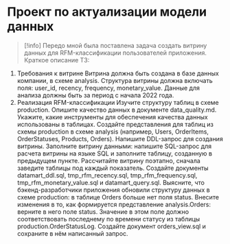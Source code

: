 # Проект по актуализации модели данных
>[!info]
>Передо мной была поставлена задача создать витрину данных для RFM-классификации пользователей приложения. Краткое описание ТЗ:

1. Требования к витрине
Витрина должна быть создана в базе данных компании, в схеме analysis. Структура витрины должна включать поля: user_id, recency, frequency, monetary_value. Данные для анализа должны быть за период с начала 2022 года.
2. Реализация RFM-классификации
Изучите структуру таблиц в схеме production. Опишите качество данных в документе data_quality.md. Укажите, какие инструменты для обеспечения качества данных использованы в таблицах.
Создайте представления для таблиц из схемы production в схеме analysis (например, Users, OrderItems, OrderStatuses, Products, Orders).
Напишите DDL-запрос для создания витрины. Заполните витрину данными: напишите SQL-запрос для расчета витрины на языке SQL и заполните таблицу, созданную в предыдущем пункте. Рассчитайте витрину поэтапно, сначала заведите таблицы под каждый показатель. Создайте документы datamart_ddl.sql, tmp_rfm_recency.sql, tmp_rfm_frequency.sql, tmp_rfm_monetary_value.sql и datamart_query.sql.
Выясните, что бэкенд-разработчики приложения обновили структуру данных в схеме production: в таблице Orders больше нет поля status. Внесите изменения в то, как формируется представление analysis.Orders: верните в него поле status. Значение в этом поле должно соответствовать последнему по времени статусу из таблицы production.OrderStatusLog. Создайте документ orders_view.sql и сохраните в нём написанный запрос.
